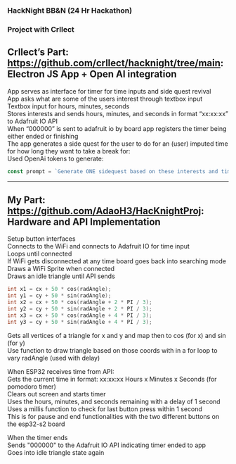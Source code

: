 ### HackNight BB&N (24 Hr Hackathon)
### Project with Crllect

Crllect’s Part:
https://github.com/crllect/hacknight/tree/main: Electron JS App + Open AI integration
---
App serves as interface for timer for time inputs and side quest revival  
App asks what are some of the users interest through textbox input  
Textbox input for hours, minutes, seconds  
Stores interests and sends hours, minutes, and seconds in format “xx:xx:xx” to Adafruit IO API  
When “000000” is sent to adafruit io by board app registers the timer being either ended or finishing  
The app generates a side quest for the user to do for an (user) imputed time for how long they want to take a break for:  
Used OpenAi tokens to generate:  

```js
const prompt = `Generate ONE sidequest based on these interests and time given, this SOLE sidequest will be AT MOST 1-3 sentences based on these interests. For example, if I input: Interests= { "I like video games and playing music" }, TimeGiven= { "5 minutes" }. The output will be "Play Friday Night Funkin for 5 minutes". If TimeGiven is not displayed or defined, default to a time given that would be acceptable for any generated sidequest. Now that you understand, here is the actual case: Interests= { ${interests} }, TimeGiven= { ${timeGiven} }`;
```

---

My Part:
https://github.com/AdaoH3/HacKnightProj: Hardware and API Implementation
---
Setup button interfaces  
Connects to the WiFi and connects to Adafruit IO for time input  
Loops until connected  
If WiFi gets disconnected at any time board goes back into searching mode  
Draws a WiFi Sprite when connected  
Draws an idle triangle until API sends  

```cpp
int x1 = cx + 50 * cos(radAngle);
int y1 = cy + 50 * sin(radAngle);
int x2 = cx + 50 * cos(radAngle + 2 * PI / 3);
int y2 = cy + 50 * sin(radAngle + 2 * PI / 3);
int x3 = cx + 50 * cos(radAngle + 4 * PI / 3);
int y3 = cy + 50 * sin(radAngle + 4 * PI / 3);
```

Gets all vertices of a triangle for x and y and map then to cos (for x) and sin (for y)  
Use function to draw triangle based on those coords with in a for loop to vary radAngle (used with delay)  

When ESP32 receives time from API:  
Gets the current time in format: xx:xx:xx Hours x Minutes x Seconds (for pomodoro timer)  
Clears out screen and starts timer  
Uses the hours, minutes, and seconds remaining with a delay of 1 second  
Uses a millis function to check for last button press within 1 second  
This is for pause and end functionalities with the two different buttons on the esp32-s2 board  

When the timer ends  
Sends  "000000" to the Adafruit IO API indicating timer ended to app  
Goes into idle triangle state again  
